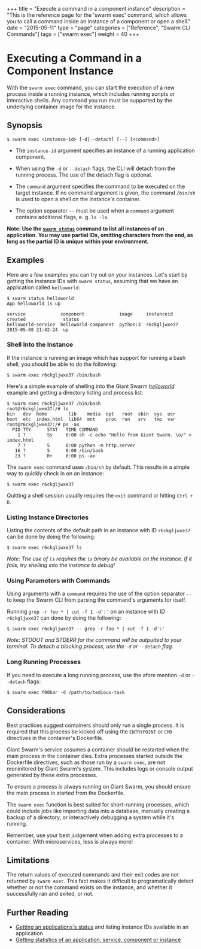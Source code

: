 +++
title = "Execute a command in a component instance"
description = "This is the reference page for the 'swarm exec' command, which allows you to call a command inside an instance of a component or open a shell."
date = "2015-05-11"
type = "page"
categories = ["Reference", "Swarm CLI Commands"]
tags = ["swarm exec"]
weight = 40
+++

# Executing a Command in a Component Instance

With the `swarm exec` command, you can start the execution of a new process inside a running instance, which includes running scripts or interactive shells. Any command you run must be supported by the underlying container image for the instance.

## Synopsis

```nohighlight
$ swarm exec <instance-id> [-d|--detach] [--] [<command>]
```

* The `instance-id` argument specifies an instance of a running application component.

* When using the `-d` or `--detach` flags, the CLI will detach from the running process. The use of the detach flag is optional.

* The `command` argument specifies the command to be executed on the target instance. If no command argument is given, the command `/bin/sh` is used to open a shell on the instance's container.

* The option separator `--` must be used when a `command` argument contains additional flags, e. g. `ls -la`.

**Note: Use the [`swarm status`](../status/) command to list all instances of an application. You may use partial IDs, omitting characters from the end, as long as the partial ID is unique within your environment.**

## Examples

Here are a few examples you can try out on your instances.  Let's start by getting the instance IDs with `swarm status`, assuming that we have an application called `helloworld`:

```nohighlight
$ swarm status helloworld
App helloworld is up

service             component             image     instanceid    created              status
helloworld-service  helloworld-component  python:3  r6ckgljwxe37  2015-05-08 21:42:24  up
```

### Shell Into the Instance

If the instance is running an image which has support for running a bash shell, you should be able to do the following:

```nohighlight
$ swarm exec r6ckgljwxe37 /bin/bash
```

Here's a simple example of shelling into the Giant Swarm [*helloworld*](https://github.com/giantswarm/helloworld) example and getting a directory listing and process list:

```nohighlight
$ swarm exec r6ckgljwxe37 /bin/bash
root@r6ckgljwxe37:/# ls
bin   dev  home        lib    media  opt   root  sbin  sys  usr
boot  etc  index.html  lib64  mnt    proc  run	 srv   tmp  var
root@r6ckgljwxe37:/# ps -ax
  PID TTY      STAT   TIME COMMAND
    1 ?        Ss     0:00 sh -c echo "Hello from Giant Swarm. \o/" > index.html
    7 ?        S      0:00 python -m http.server
   16 ?        S      0:00 /bin/bash
   23 ?        R+     0:00 ps -ax
```

The `swarm exec` command uses `/bin/sh` by default. This results in a simple way to quickly check in on an instance:

```nohighlight
$ swarm exec r6ckgljwxe37
```

Quitting a shell session usually requires the `exit` command or hitting `Ctrl + D`.

### Listing Instance Directories

Listing the contents of the default path in an instance with ID `r6ckgljwxe37` can be done by doing the following:

```nohighlight
$ swarm exec r6ckgljwxe37 ls
```

*Note: The use of `ls` requires the `ls` binary be available on the instance. If it fails, try shelling into the instance to debug!*

### Using Parameters with Commands

Using arguments with a `command` requires the use of the option separator `--` to keep the Swarm CLI from parsing the command's arguments for itself.

Running `grep -r foo * | cut -f 1 -d':'` on an instance with ID `r6ckgljwxe37` can done by doing the following:

```nohighlight
$ swarm exec r6ckgljwxe37 -- grep -r foo * | cut -f 1 -d':'
```

*Note: STDOUT and STDERR for the command will be outputted to your terminal. To detach a blocking process, use the `-d` or `--detach` flag.*

### Long Running Processes

If you need to execute a long running process, use the afore mention `-d` or `--detach` flags:

```nohighlight
$ swarm exec f00bar -d /path/to/tedious-task
```

## Considerations
Best practices suggest containers should only run a single process. It is required that this process be kicked off using the `ENTRYPOINT` or `CMD` directives in the container's Dockerfile.

Giant Swarm's service assumes a container should be restarted when the main process in the container dies. Extra processes started outside the Dockerfile directives, such as those run by a ```swarm exec```, are not moninitored by Giant Swarm's system. This includes logs or console output generated by these extra processes.

To ensure a process is always running on Giant Swarm, you should ensure the main process in started from the Dockerfile.

The `swarm exec` function is best suited for short-running processes, which could include jobs like importing data into a database, manually creating a backup of a directory, or interactively debugging a system while it's running.

Remember, use your best judgement when adding extra processes to a container. With microservices, less is always more!

## Limitations

The return values of executed commands and their exit codes are not returned by `swarm exec`. This fact makes it difficult to programatically detect whether or not the command exists on the instance, and whether it successfully ran and exited, or not.

## Further Reading

* [Getting an applications's status](../status/) and listing instance IDs available in an application
* [Getting statistics of an application, service, component or instance](../stats/)
